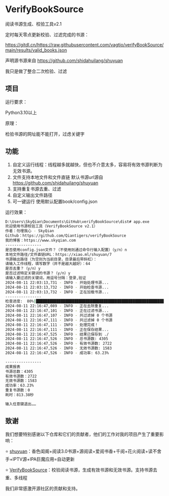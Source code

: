 # VerifyBookSource

阅读书源生成、校验工具v2.1



定时每天零点更新校验、过滤完成的书源：

https://gitdl.cn/https://raw.githubusercontent.com/vagtio/verifyBookSource/main/results/valid_books.json

声明源书源来自 https://github.com/shidahuilang/shuyuan 

我只是做了整合二次检验、过滤

## 项目


运行要求：

Python3.10以上


原理：

检验书源的网址能不能打开，过虑关键字

## 功能

1. 自定义运行线程：线程越多就越快，但也不介意太多，容易将有效书源判断为无效书源。
2. 文件支持本地文件和文件直链 默认书源url源自 https://github.com/shidahuilang/shuyuan
3. 支持重复书源去重、过滤
4. 自定义输出文件路径
5. 可一键运行 使用默认配置book/config.json

运行效果：

```sh
D:\Users\SkyQian\Documents\GitHub\verifyBookSource\dist# app.exe
欢迎使用书源校验工具（VerifyBookSource v2.1）
作者：勿埋我心 - SkyQian
Github：https://github.com/Qiantigers/verifyBookSource
我的博客：https://www.skyqian.com
----------------
是否使用config.json文件？（不使用则通过命令行输入配置）（y/n）n
本地文件路径/文件直链URL：https://xiao.ml/shuyuan/7
书源输出路径（为空则为当前目录，目录最后带斜杠）：
请输入工作线程，填写数字（并不是越大越好）：64
是否去重？（y/n）y
是否过滤特定关键词的书源？（y/n）y
请输入要过滤的关键词，用逗号分隔：登录,验证
2024-08-11 22:03:13,731 - INFO - 开始处理书源...
2024-08-11 22:03:13,732 - INFO - 开始检查书源...
2024-08-11 22:03:13,732 - INFO - 正在加载书源...
----------------
检查进度:  80%|████████████████████████████████████████████████████████████████▊                | 4306/5385 [10:34<01:03, 16.93it/s]
2024-08-11 22:16:47,089 - INFO - 正在去除重复...
2024-08-11 22:16:47,101 - INFO - 正在过滤书源...
2024-08-11 22:16:47,107 - INFO - 共过滤掉 0 个书源
2024-08-11 22:16:47,111 - INFO - 共过滤掉 0 个书源
2024-08-11 22:16:47,111 - INFO - 处理完成！
2024-08-11 22:16:47,111 - INFO - 正在保存结果...
2024-08-11 22:16:47,525 - INFO - 结果已保存到 ./
2024-08-11 22:16:47,526 - INFO - 总书源数: 4305
2024-08-11 22:16:47,526 - INFO - 有效书源数: 2722
2024-08-11 22:16:47,526 - INFO - 无效书源数: 1583
2024-08-11 22:16:47,526 - INFO - 成功率: 63.23%

----------------
成果报表
书源总数：4305
有效书源数：2722
无效书源数：1583
成功率：63.23%
重复书源数：0
耗时：813.38秒

输入任意键退出……

```

## 致谢

我们想要特别感谢以下仓库和它们的贡献者，他们的工作对我的项目产生了重要影响：

 :star: [shuyuan](https://github.com/shidahuilang/shuyuan)：香色闺阁+阅读3.0书源+源阅读+爱阅书香+千阅+花火阅读+读不舍手+IPTV源+IPA巨魔应用=自动更新
 
 :star: [VerifyBookSource](https://github.com/WuSuoV/verifyBookSource)：校验阅读书源，生成有效书源和无效书源。支持书源去重、多线程

我们非常感激开源社区的贡献和支持。
